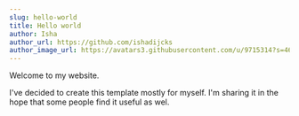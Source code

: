 ```yaml
---
slug: hello-world
title: Hello world
author: Isha
author_url: https://github.com/ishadijcks
author_image_url: https://avatars3.githubusercontent.com/u/9715314?s=460&u=3448bab7c42aef0fb04668ba372f6c851a7abe03&v=4
---
```


Welcome to my website.

I've decided to create this template mostly for myself. I'm sharing it in the hope that some people find it useful as wel.
